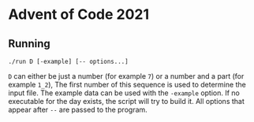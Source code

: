# Advent of Code 2021

## Running

```shell
./run D [-example] [-- options...]
```

`D` can either be just a number (for example `7`) or a number and a part (for example `1_2`),
The first number of this sequence is used to determine the input file.
The example data can be used with the `-example` option.
If no executable for the day exists, the script will try to build it.
All options that appear after `--` are passed to the program.

